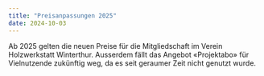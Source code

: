 ```yaml
---
title: "Preisanpassungen 2025"
date: 2024-10-03
---
```


Ab 2025 gelten die neuen Preise für die Mitgliedschaft im Verein Holzwerkstatt Winterthur.
Ausserdem fällt das Angebot «Projektabo» für Vielnutzende zukünftig weg, da es seit geraumer Zeit nicht genutzt wurde.

